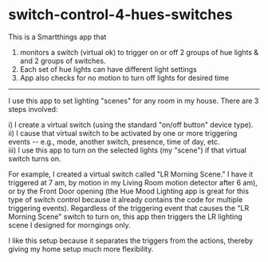 switch-control-4-hues-switches
==============================

This is a Smartthings app that 

  1) monitors a switch (virtual ok) to trigger on or off 2 groups of hue lights &amp; and 2 groups of switches.
  2) Each set of hue lights can have different light settings
  3) App also checks for no motion to turn off lights for desired time
  
*****
  
  I use this app to set lighting "scenes" for any room in my house.  There are 3 steps involved:
  
  i) I create a virtual switch (using the standard "on/off button" device type).  
  ii) I cause that virtual switch to be activated by one or more triggering events -- e.g., mode, another switch, presence, time of day, etc.  
  iii) I use this app to turn on the selected lights (my "scene") if that virtual switch turns on.      
  
  For example, I created a virtual switch called "LR Morning Scene."  I have it triggered at 7 am, by motion in my Living Room motion detector after 6 am), or by the Front Door opening (the Hue Mood Lighting app is great for this type of switch control because it already contains the code for multiple triggering events).  Regardless of the triggering event that causes the "LR Morning Scene" switch to turn on, this app then triggers the LR lighting scene I designed for morngings only.
  
  I like this setup because it separates the triggers from the actions, thereby giving my home setup much more flexibility.
  
  

